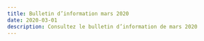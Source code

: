 ```yaml
---
title: Bulletin d’information mars 2020
date: 2020-03-01
description: Consultez le bulletin d’information de mars 2020
---
```

